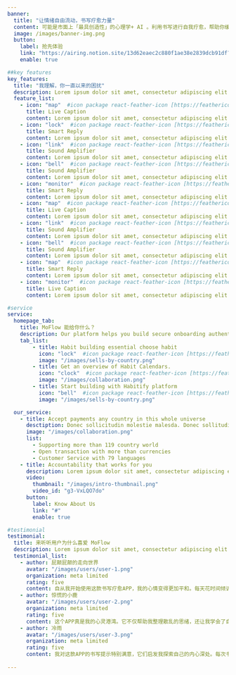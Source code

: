 ```yaml
---
banner:
  title: "让情绪自由流动，书写疗愈力量"
  content: 可能是市面上「最具创造性」的心理学+ AI 。利用书写进行自我疗愈，帮助你缓解情绪，滋养心灵，在这里变得更好。
  image: /images/banner-img.png
  button:
    label: 抢先体验
    link: "https://airing.notion.site/13d62eaec2c880f1ae38e2839dcb91df?pvs=105"
    enable: true

##key features
key_features:
  title: "我理解，你一直以来的困扰"
  description: Lorem ipsum dolor sit amet, consectetur adipiscing elit. Morbi egestas Werat viverra id et aliquet. vulputate egestas sollicitudin.
  feature_list:
    - icon: "map"  #icon package react-feather-icon [https://feathericons.com/]
      title: Live Caption
      content: Lorem ipsum dolor sit amet, consectetur adipiscing elit.
    - icon: "lock"  #icon package react-feather-icon [https://feathericons.com/]
      title: Smart Reply
      content: Lorem ipsum dolor sit amet, consectetur adipiscing elit.
    - icon: "link"  #icon package react-feather-icon [https://feathericons.com/]
      title: Sound Amplifier
      content: Lorem ipsum dolor sit amet, consectetur adipiscing elit.
    - icon: "bell"  #icon package react-feather-icon [https://feathericons.com/]
      title: Sound Amplifier
      content: Lorem ipsum dolor sit amet, consectetur adipiscing elit.
    - icon: "monitor"  #icon package react-feather-icon [https://feathericons.com/]
      title: Smart Reply
      content: Lorem ipsum dolor sit amet, consectetur adipiscing elit.
    - icon: "map"  #icon package react-feather-icon [https://feathericons.com/]
      title: Live Caption
      content: Lorem ipsum dolor sit amet, consectetur adipiscing elit.
    - icon: "link"  #icon package react-feather-icon [https://feathericons.com/]
      title: Sound Amplifier
      content: Lorem ipsum dolor sit amet, consectetur adipiscing elit.
    - icon: "bell"  #icon package react-feather-icon [https://feathericons.com/]
      title: Sound Amplifier
      content: Lorem ipsum dolor sit amet, consectetur adipiscing elit.
    - icon: "map"  #icon package react-feather-icon [https://feathericons.com/]
      title: Smart Reply
      content: Lorem ipsum dolor sit amet, consectetur adipiscing elit.
    - icon: "monitor"  #icon package react-feather-icon [https://feathericons.com/]
      title: Live Caption
      content: Lorem ipsum dolor sit amet, consectetur adipiscing elit.

#service
service:
  homepage_tab:
    title: MoFlow 能给你什么？
    description: Our platform helps you build secure onboarding authentication experiences that retain and engage your users. We build the infrastructure, you can.
    tab_list:
        - title: Habit building essential choose habit
          icon: "lock"  #icon package react-feather-icon [https://feathericons.com/]
          image: "/images/sells-by-country.png"
        - title: Get an overview of Habit Calendars.
          icon: "clock"  #icon package react-feather-icon [https://feathericons.com/]
          image: "/images/collaboration.png"
        - title: Start building with Habitify platform
          icon: "bell"  #icon package react-feather-icon [https://feathericons.com/]
          image: "/images/sells-by-country.png"

  our_service:
    - title: Accept payments any country in this whole universe
      desctiption: Donec sollicitudin molestie malesda. Donec sollitudin molestie malesuada. Mauris pellentesque nec, egestas non nisi. Cras ultricies ligula sed
      image: "/images/collaboration.png"
      list:
        - Supporting more than 119 country world
        - Open transaction with more than currencies
        - Customer Service with 79 languages
    - title: Accountability that works for you
      description: Lorem ipsum dolor sit amet, consectetur adipiscing elit. Morbi egestas Werat viverra id et aliquet. vulputate egestas sollicitudin.
      video:
        thumbnail: "/images/intro-thumbnail.png"
        video_id: "g3-VxLQO7do"
      button:
        label: Know About Us
        link: "#"
        enable: true

#testimonial
testimonial:
  title: 来听听用户为什么喜爱 MoFlow
  description: Lorem ipsum dolor sit amet, consectetur adipiscing elit. Morbi egestas Werat viverra id et aliquet. vulputate egestas sollicitudin.
  testimonial_list:
    - author: 屁颠屁颠的走向世界
      avatar: "/images/users/user-1.png"
      organization: meta limited
      rating: five 
      content: 自从我开始使用这款书写疗愈APP，我的心情变得更加平和。每天花时间倾诉内心的想法，感觉就像有了一个无时无刻倾听的朋友。
    - author: 惊慌的小鹿
      avatar: "/images/users/user-2.png"
      organization: meta limited
      rating: five
      content: 这个APP真是我的心灵港湾。它不仅帮助我整理散乱的思绪，还让我学会了自我反思和自爱。书写变成了我每日最期待的疗愈时光。
    - author: 冷雨
      avatar: "/images/users/user-3.png"
      organization: meta limited
      rating: five
      content: 我对这款APP的书写提示特别满意，它们启发我探索自己的内心深处。每次书写后，我都有一种重获新生的感觉，焕然一新。
 
---
```

